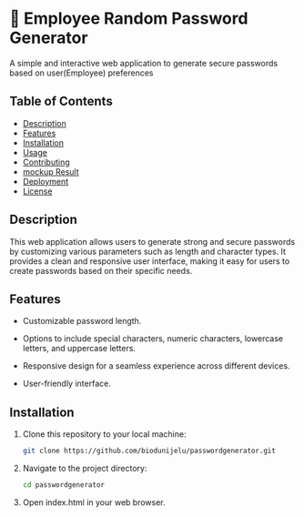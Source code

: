 # 📐  Employee Random Password Generator

A simple and interactive web application to generate secure passwords based on user(Employee) preferences

## Table of Contents

- [Description](#description)
- [Features](#features)
- [Installation](#installation)
- [Usage](#usage)
- [Contributing](#contributing)
- [mockup Result](#mockup-result)
- [Deployment](#deployment)
- [License](#license)

## Description
This web application allows users to generate strong and secure passwords by customizing various parameters such as length and character types. It provides a clean and responsive user interface, making it easy for users to create passwords based on their specific needs.

## Features

* Customizable password length.

* Options to include special characters, numeric characters, lowercase letters, and uppercase letters.

* Responsive design for a seamless experience across different devices.

* User-friendly interface.

## Installation

1. Clone this repository to your local machine:

    ```bash
    git clone https://github.com/biodunijelu/passwordgenerator.git

    ```

2. Navigate to the project directory:

    ```bash
    cd passwordgenerator

    ```

3. Open index.html in your web browser.

